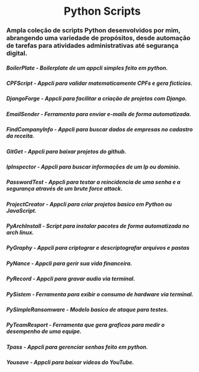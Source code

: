 <h1 align="center"> Python Scripts </h1>

### Ampla coleção de scripts Python desenvolvidos por mim, abrangendo uma variedade de propósitos, desde automação de tarefas para atividades administrativas até segurança digital.

##### BoilerPlate - Boilerplate de um appcli simples feito em python.
##### CPFScript - Appcli para validar matematicamente CPFs e gera ficticios.
##### DjangoForge - Appcli para facilitar a criação de projetos com Django.
##### EmailSender - Ferramenta para enviar e-mails de forma automatizada.
##### FindCompanyInfo - Appcli para buscar dados de empresas no cadastro da receita.
##### GitGet - Appcli para baixar projetos do github.
##### IpInspector - Appcli para buscar informações de um Ip ou dominio.
##### PasswordTest - Appcli para testar a reincidencia de uma senha e a segurança através de um brute force attack.
##### ProjectCreator - Appcli para criar projetos basico em Python ou JavaScript.
##### PyArchInstall - Script para instalar pacotes de forma automatizada no arch linux.
##### PyGraphy - Appcli para criptograr e descriptografar arquivos e pastas
##### PyNance - Appcli para gerir sua vida financeira.
##### PyRecord - Appcli para gravar audio via terminal.
##### PySistem - Ferramenta para exibir o consumo de hardware via terminal.
##### PySimpleRansomware - Modelo basico de ataque para testes.
##### PyTeamResport - Ferramenta que gera graficos para medir o desempenho de uma equipe.
##### Tpass - Appcli para gerenciar senhas feito em python.
##### Yousave - Appcli para baixar videos do YouTube.
